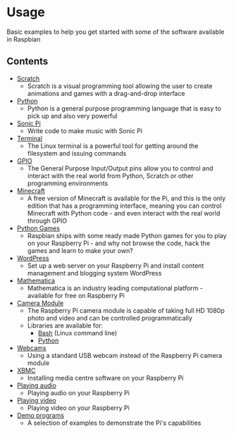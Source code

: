 # Usage

Basic examples to help you get started with some of the software available in Raspbian

## Contents

- [Scratch](scratch.md)
    - Scratch is a visual programming tool allowing the user to create animations and games with a drag-and-drop interface
- [Python](python/README.md)
    - Python is a general purpose programming language that is easy to pick up and also very powerful
- [Sonic Pi](sonic-pi.md)
    - Write code to make music with Sonic Pi
- [Terminal](terminal.md)
    - The Linux terminal is a powerful tool for getting around the filesystem and issuing commands
- [GPIO](gpio/README.md)
    - The General Purpose Input/Output pins allow you to control and interact with the real world from Python, Scratch or other programming environments
- [Minecraft](minecraft.md)
    - A free version of Minecraft is available for the Pi, and this is the only edition that has a programming interface, meaning you can control Minecraft with Python code - and even interact with the real world through GPIO
- [Python Games](python/python-games.md)
    - Raspbian ships with some ready made Python games for you to play on your Raspberry Pi - and why not browse the code, hack the games and learn to make your own?
- [WordPress](wordpress.md)
    - Set up a web server on your Raspberry Pi and install content management and blogging system WordPress
- [Mathematica](mathematica.md)
    - Mathematica is an industry leading computational platform - available for free on Raspberry Pi
- [Camera Module](camera/README.md)
    - The Raspberry Pi camera module is capable of taking full HD 1080p photo and video and can be controlled programmatically
    - Libraries are available for:
        - [Bash](camera/raspicam/README.md) (Linux command line)
        - [Python](camera/python-picamera.md)
- [Webcams](webcams.md)
    - Using a standard USB webcam instead of the Raspberry Pi camera module
- [XBMC](xbmc.md)
    - Installing media centre software on your Raspberry Pi
- [Playing audio](audio.md)
    - Playing audio on your Raspberry Pi
- [Playing video](video.md)
    - Playing video on your Raspberry Pi
- [Demo programs](demos/README.md)
    - A selection of examples to demonstrate the Pi's capabilities
